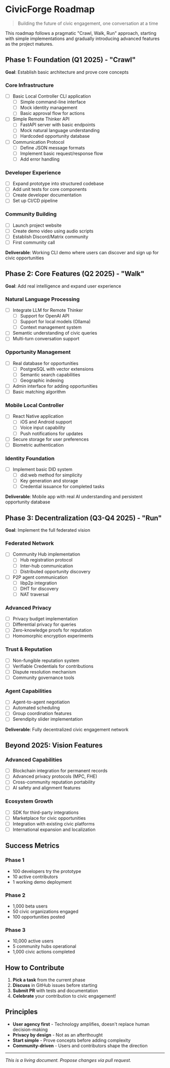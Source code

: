 # CivicForge Roadmap

> Building the future of civic engagement, one conversation at a time

This roadmap follows a pragmatic "Crawl, Walk, Run" approach, starting with simple implementations and gradually introducing advanced features as the project matures.

## Phase 1: Foundation (Q1 2025) - "Crawl"

**Goal**: Establish basic architecture and prove core concepts

### Core Infrastructure
- [ ] Basic Local Controller CLI application
  - [ ] Simple command-line interface
  - [ ] Mock identity management
  - [ ] Basic approval flow for actions
- [ ] Simple Remote Thinker API
  - [ ] FastAPI server with basic endpoints
  - [ ] Mock natural language understanding
  - [ ] Hardcoded opportunity database
- [ ] Communication Protocol
  - [ ] Define JSON message formats
  - [ ] Implement basic request/response flow
  - [ ] Add error handling

### Developer Experience  
- [ ] Expand prototype into structured codebase
- [ ] Add unit tests for core components
- [ ] Create developer documentation
- [ ] Set up CI/CD pipeline

### Community Building
- [ ] Launch project website
- [ ] Create demo video using audio scripts
- [ ] Establish Discord/Matrix community
- [ ] First community call

**Deliverable**: Working CLI demo where users can discover and sign up for civic opportunities

## Phase 2: Core Features (Q2 2025) - "Walk"

**Goal**: Add real intelligence and expand user experience

### Natural Language Processing
- [ ] Integrate LLM for Remote Thinker
  - [ ] Support for OpenAI API
  - [ ] Support for local models (Ollama)
  - [ ] Context management system
- [ ] Semantic understanding of civic queries
- [ ] Multi-turn conversation support

### Opportunity Management
- [ ] Real database for opportunities
  - [ ] PostgreSQL with vector extensions
  - [ ] Semantic search capabilities
  - [ ] Geographic indexing
- [ ] Admin interface for adding opportunities
- [ ] Basic matching algorithm

### Mobile Local Controller
- [ ] React Native application
  - [ ] iOS and Android support
  - [ ] Voice input capability
  - [ ] Push notifications for updates
- [ ] Secure storage for user preferences
- [ ] Biometric authentication

### Identity Foundation
- [ ] Implement basic DID system
  - [ ] did:web method for simplicity
  - [ ] Key generation and storage
  - [ ] Credential issuance for completed tasks

**Deliverable**: Mobile app with real AI understanding and persistent opportunity database

## Phase 3: Decentralization (Q3-Q4 2025) - "Run"

**Goal**: Implement the full federated vision

### Federated Network
- [ ] Community Hub implementation
  - [ ] Hub registration protocol
  - [ ] Inter-hub communication
  - [ ] Distributed opportunity discovery
- [ ] P2P agent communication
  - [ ] libp2p integration
  - [ ] DHT for discovery
  - [ ] NAT traversal

### Advanced Privacy
- [ ] Privacy budget implementation
- [ ] Differential privacy for queries
- [ ] Zero-knowledge proofs for reputation
- [ ] Homomorphic encryption experiments

### Trust & Reputation
- [ ] Non-fungible reputation system
- [ ] Verifiable Credentials for contributions
- [ ] Dispute resolution mechanism
- [ ] Community governance tools

### Agent Capabilities
- [ ] Agent-to-agent negotiation
- [ ] Automated scheduling
- [ ] Group coordination features
- [ ] Serendipity slider implementation

**Deliverable**: Fully decentralized civic engagement network

## Beyond 2025: Vision Features

### Advanced Capabilities
- [ ] Blockchain integration for permanent records
- [ ] Advanced privacy protocols (MPC, FHE)
- [ ] Cross-community reputation portability
- [ ] AI safety and alignment features

### Ecosystem Growth
- [ ] SDK for third-party integrations
- [ ] Marketplace for civic opportunities
- [ ] Integration with existing civic platforms
- [ ] International expansion and localization

## Success Metrics

### Phase 1
- 100 developers try the prototype
- 10 active contributors
- 1 working demo deployment

### Phase 2  
- 1,000 beta users
- 50 civic organizations engaged
- 100 opportunities posted

### Phase 3
- 10,000 active users
- 5 community hubs operational
- 1,000 civic actions completed

## How to Contribute

1. **Pick a task** from the current phase
2. **Discuss** in GitHub issues before starting
3. **Submit PR** with tests and documentation
4. **Celebrate** your contribution to civic engagement!

## Principles

- **User agency first** - Technology amplifies, doesn't replace human decision-making
- **Privacy by design** - Not as an afterthought
- **Start simple** - Prove concepts before adding complexity
- **Community-driven** - Users and contributors shape the direction

---

*This is a living document. Propose changes via pull request.*